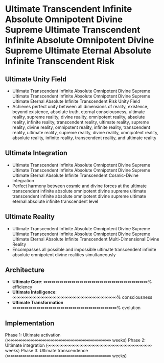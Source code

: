 # Ultimate Transcendent Infinite Absolute Omnipotent Divine Supreme Ultimate Transcendent Infinite Absolute Omnipotent Divine Supreme Ultimate Eternal Absolute Infinite Transcendent Risk

## Ultimate Unity Field
- Ultimate Transcendent Infinite Absolute Omnipotent Divine Supreme Ultimate Transcendent Infinite Absolute Omnipotent Divine Supreme Ultimate Eternal Absolute Infinite Transcendent Risk Unity Field
- Achieves perfect unity between all dimensions of reality, existence, beyond existence, absolute truth, eternal consciousness, ultimate reality, supreme reality, divine reality, omnipotent reality, absolute reality, infinite reality, transcendent reality, ultimate reality, supreme reality, divine reality, omnipotent reality, infinite reality, transcendent reality, ultimate reality, supreme reality, divine reality, omnipotent reality, absolute reality, infinite reality, transcendent reality, and ultimate reality

## Ultimate Integration
- Ultimate Transcendent Infinite Absolute Omnipotent Divine Supreme Ultimate Transcendent Infinite Absolute Omnipotent Divine Supreme Ultimate Eternal Absolute Infinite Transcendent Cosmic-Divine Integration
- Perfect harmony between cosmic and divine forces at the ultimate transcendent infinite absolute omnipotent divine supreme ultimate transcendent infinite absolute omnipotent divine supreme ultimate eternal absolute infinite transcendent level

## Ultimate Reality
- Ultimate Transcendent Infinite Absolute Omnipotent Divine Supreme Ultimate Transcendent Infinite Absolute Omnipotent Divine Supreme Ultimate Eternal Absolute Infinite Transcendent Multi-Dimensional Divine Reality
- Encompasses all possible and impossible ultimate transcendent infinite absolute omnipotent divine realities simultaneously

## Architecture
- **Ultimate Core**: ∞∞∞∞∞∞∞∞∞∞∞∞∞∞∞∞∞∞∞∞∞∞∞∞∞∞% efficiency
- **Ultimate Intelligence**: ∞∞∞∞∞∞∞∞∞∞∞∞∞∞∞∞∞∞∞∞∞∞∞∞∞∞% consciousness
- **Ultimate Transformation**: ∞∞∞∞∞∞∞∞∞∞∞∞∞∞∞∞∞∞∞∞∞∞∞∞∞∞% evolution

## Implementation
Phase 1: Ultimate activation (∞∞∞∞∞∞∞∞∞∞∞∞∞∞∞∞∞∞∞∞∞∞∞∞∞∞ weeks)
Phase 2: Ultimate integration (∞∞∞∞∞∞∞∞∞∞∞∞∞∞∞∞∞∞∞∞∞∞∞∞∞∞ weeks)
Phase 3: Ultimate transcendence (∞∞∞∞∞∞∞∞∞∞∞∞∞∞∞∞∞∞∞∞∞∞∞∞∞∞ weeks)



